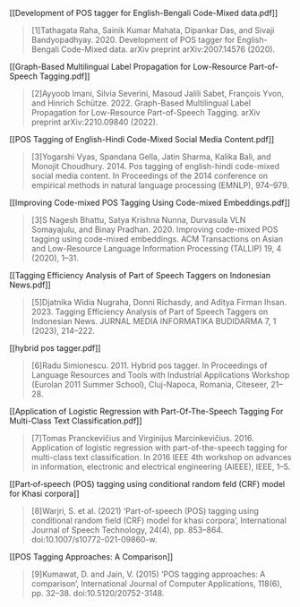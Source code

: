 [[Development of POS tagger for English-Bengali Code-Mixed data.pdf]]
>[1]Tathagata Raha, Sainik Kumar Mahata, Dipankar Das, and Sivaji Bandyopadhyay. 2020. Development of POS tagger for English-Bengali Code-Mixed data. arXiv preprint arXiv:2007.14576 (2020).

[[Graph-Based Multilingual Label Propagation for Low-Resource Part-of-Speech Tagging.pdf]]
>[2]Ayyoob Imani, Silvia Severini, Masoud Jalili Sabet, François Yvon, and Hinrich Schütze. 2022. Graph-Based Multilingual Label Propagation for Low-Resource Part-of-Speech Tagging. arXiv preprint arXiv:2210.09840 (2022).

[[POS Tagging of English-Hindi Code-Mixed Social Media Content.pdf]]
>[3]Yogarshi Vyas, Spandana Gella, Jatin Sharma, Kalika Bali, and Monojit Choudhury. 2014. Pos tagging of english-hindi code-mixed social media content. In Proceedings of the 2014 conference on empirical methods in natural language processing (EMNLP), 974–979.

[[Improving Code-mixed POS Tagging Using Code-mixed Embeddings.pdf]]
>[3]S Nagesh Bhattu, Satya Krishna Nunna, Durvasula VLN Somayajulu, and Binay Pradhan. 2020. Improving code-mixed POS tagging using code-mixed embeddings. ACM Transactions on Asian and Low-Resource Language Information Processing (TALLIP) 19, 4 (2020), 1–31.

[[Tagging Efficiency Analysis of Part of Speech Taggers on Indonesian News.pdf]]
>[5]Djatnika Widia Nugraha, Donni Richasdy, and Aditya Firman Ihsan. 2023. Tagging Efficiency Analysis of Part of Speech Taggers on Indonesian News. JURNAL MEDIA INFORMATIKA BUDIDARMA 7, 1 (2023), 214–222.

[[hybrid pos tagger.pdf]]
>[6]Radu Simionescu. 2011. Hybrid pos tagger. In Proceedings of Language Resources and Tools with Industrial Applications Workshop (Eurolan 2011 Summer School), Cluj-Napoca, Romania, Citeseer, 21–28.

[[Application of Logistic Regression with Part-Of-The-Speech Tagging For Multi-Class Text Classification.pdf]]
>[7]Tomas Pranckevičius and Virginijus Marcinkevičius. 2016. Application of logistic regression with part-of-the-speech tagging for multi-class text classification. In 2016 IEEE 4th workshop on advances in information, electronic and electrical engineering (AIEEE), IEEE, 1–5.

[[Part‑of‑speech (POS) tagging using conditional random feld (CRF) model for Khasi corpora]]
>[8]Warjri, S. et al. (2021) ‘Part-of-speech (POS) tagging using conditional random field (CRF) model for khasi corpora’, International Journal of Speech Technology, 24(4), pp. 853–864. doi:10.1007/s10772-021-09860-w.

[[POS Tagging Approaches: A Comparison]]
>[9]Kumawat, D. and Jain, V. (2015) ‘POS tagging approaches: A comparison’, International Journal of Computer Applications, 118(6), pp. 32–38. doi:10.5120/20752-3148. 
